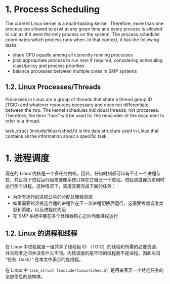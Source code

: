 # 1. Process Scheduling

The current Linux kernel is a multi-tasking kernel. Therefore, more than one process are allowed to exist at any given time and every process is allowed to run as if it were the only process on the system. The process scheduler coordinates which process runs when. In that context, it has the following tasks:

* share CPU equally among all currently running processes 
* pick appropriate process to run next if required, considering scheduling class/policy and process priorities
* balance processes between multiple cores in SMP systems

## 1.2. Linux Processes/Threads

Processes in Linux are a group of threads that share a thread group ID (TGID) and whatever resources necessary and does not differentiate between the two. The kernel schedules individual threads, not processes. Therefore, the term “task” will be used for the remainder of the document to refer to a thread.

task_struct (include/linux/sched.h) is the data structure used in Linux that contains all the information about a specific task.



# 1. 进程调度

现在的 Linux 内核是一个多任务内核。因此，任何时刻都可以有不止一个进程存在，并且每个进程运行起来就像系统只存在它自己一个进程。进程调度器负责何时运行那个进程。这种情况下，调度其要完成下面的任务：

- 为所有运行的进程公平的分配处理器资源
- 如果需要的话挑选合适的进程作在下一次进程切换后运行，这需要考虑调度类型和策略，以及进程优先级
- 在 SMP 系统中要在多个处理器核心之间均衡进程运行

## 1.2. Linux 的进程和线程

在 Linux 中进程就是一组共享了线程组 ID （TGID）的线程和所需的必要资源，并且两者之间并没有什么不同。内核调度的是不同的线程而不是进程。因此名词 “任务（task）” 在本文中表示的是线程。

在 Linux 中 `task_struct`（`include/linux/sched.h`）是用来表示一个特定任务的全部信息的结构体。









